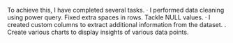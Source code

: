 To achieve this, I have completed several tasks.
· I performed data cleaning using power query. Fixed extra spaces in rows. Tackle NULL values.
· I created custom columns to extract additional information from the dataset.
. Create various charts to display insights of various data points.
